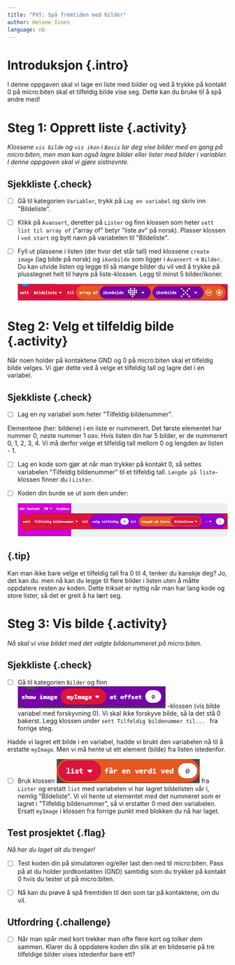 ```yaml
---
title: "PXT: Spå fremtiden med bilder"
author: Helene Isnes
language: nb
---
```



# Introduksjon {.intro}

I denne oppgaven skal vi lage en liste med bilder og ved å trykke på kontakt 0 på micro:biten skal et tilfeldig bilde vise seg. Dette kan du bruke til å spå andre med!


# Steg 1: Opprett liste {.activity}

*Klossene `vis bilde` og `vis ikon` i `Basis` lar deg vise bilder med en gang på micro:biten, men man kan også lagre bilder eller lister med bilder i variabler. I denne oppgaven skal vi gjøre sistnevnte.*

## Sjekkliste {.check}

- [ ] Gå til kategorien `Variabler`, trykk på `Lag en variabel` og skriv inn "Bildeliste". 

- [ ] Klikk på `Avansert`, deretter på `Lister` og finn klossen som heter `sett list til array of` ("array of" betyr "liste av" på norsk). Plasser klossen i `ved start` og bytt navn på variabelen til "Bildeliste". 

- [ ] Fyll ut plassene i listen (der hvor det står tall) med klossene `create image` (lag bilde på norsk) og `ikonbilde` som ligger i `Avansert` -> `Bilder`. Du kan utvide listen og legge til så mange bilder du vil ved å trykke på plusstegnet helt til høyre på liste-klossen. Legg til minst 5 bilder/ikoner. 

	![Bilde av hvordan en opprettet bildeliste ser ut](sett_bildeliste_til.png)

# Steg 2: Velg et tilfeldig bilde {.activity}

Når noen holder på kontaktene GND og 0 på micro:biten skal et tilfeldig bilde velges. Vi gjør dette ved å velge et tilfeldig tall og lagre det i en variabel. 

## Sjekkliste {.check}

- [ ] Lag en ny variabel som heter "Tilfeldig bildenummer".

Elementene (her: bildene) i en liste er nummerert. Det første elementet har nummer 0, neste nummer 1 osv. Hvis listen din har 5 bilder, er de nummerert 0, 1, 2, 3, 4. Vi må derfor velge et tilfeldig tall mellom 0 og lengden av listen - 1. 

- [ ] Lag en kode som gjør at når man trykker på kontakt 0, så settes variabelen "Tilfeldig bildenummer" til et tilfeldig tall. `Lengde på liste`-klossen finner du i `Lister`. 

- [ ] Koden din burde se ut som den under: 

	![Bilde som viser kode for hvordan variabelen Tilfeldig bildenummer settes til et tilfeldig tall når kontakt P0 trykkes](velg_tilfeldig_bilde.png)

## {.tip}

Kan man ikke bare velge et tilfeldig tall fra 0 til 4, tenker du kanskje deg? Jo, det kan du. men nå kan du legge til flere bilder i listen uten å måtte oppdatere resten av koden. Dette trikset er nyttig når man har lang kode og store lister, så det er greit å ha lært seg. 


# Steg 3: Vis bilde {.activity}

*Nå skal vi vise bildet med det valgte bildenummeret på micro:biten.*

## Sjekkliste {.check}

- [ ] Gå til kategorien `Bilder` og finn ![Bilde som viser show image variabel at offset 0 klossen](vis_bilde.png) -klossen (vis bilde variabel med forskyvning 0). Vi skal ikke forskyve bilde, så la det stå 0 bakerst. Legg klossen under `sett Tilfeldig bildenummer til... ` fra forrige steg.

Hadde vi lagret ett bilde i en variabel, hadde vi brukt den variabelen nå til å erstatte `myImage`. Men vi må hente ut ett element (bilde) fra listen istedenfor. 

- [ ] Bruk klossen ![Bilde som viser list får en verdi ved 0 klossen](bildeliste_faar_verdi.png) fra `Lister` og erstatt `list` med variabelen vi har lagret bildelisten vår i, nemlig "Bildeliste". Vi vil hente ut elementet med det nummeret som er lagret i "Tilfeldig bildenummer", så vi erstatter 0 med den variabelen. Ersatt `myImage` i klossen fra forrige punkt med blokken du nå har laget. 

## Test prosjektet {.flag}

*Nå har du laget alt du trenger!*

- [ ] Test koden din på simulatoren og/eller last den ned til micro:biten. Pass på at du holder jordkontakten (GND) samtidig som du trykker på kontakt 0 hvis du tester ut på micro:biten. 

- [ ] Nå kan du prøve å spå fremtiden til den som tar på kontaktene, om du vil. 

## Utfordring {.challenge}

- [ ] Når man spår med kort trekker man ofte flere kort og tolker dem sammen. Klarer du å oppdatere koden din slik at en bildeserie på tre tilfeldige bilder vises istedenfor bare ett?
